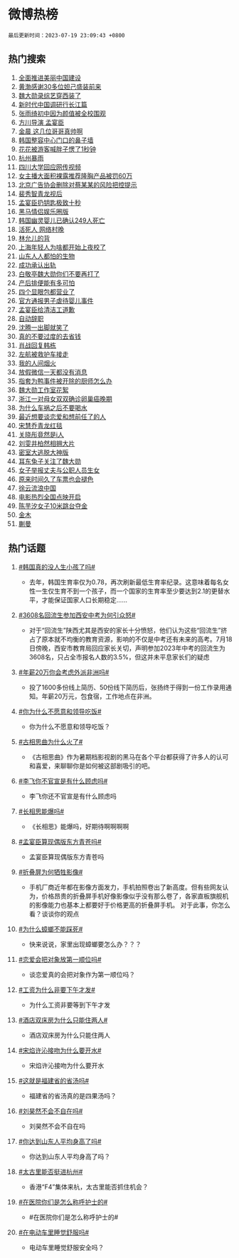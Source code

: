 # 微博热榜

`最后更新时间：2023-07-19 23:09:43 +0800`

## 热门搜索

1. [全面推进美丽中国建设](https://m.weibo.cn/search?containerid=100103type%3D1%26t%3D10%26q%3D%23%E5%85%A8%E9%9D%A2%E6%8E%A8%E8%BF%9B%E7%BE%8E%E4%B8%BD%E4%B8%AD%E5%9B%BD%E5%BB%BA%E8%AE%BE%23&stream_entry_id=51&isnewpage=1&extparam=seat%3D1%26cate%3D10103%26dgr%3D0%26pos%3D0%26c_type%3D51%26stream_entry_id%3D51%26filter_type%3Drealtimehot%26display_time%3D1689779381%26pre_seqid%3D1689779381720019714177&luicode=10000011&lfid=106003type%253D25%2526t%253D3%2526disable_hot%253D1%2526filter_type%253Drealtimehot)
1. [黄渤感谢30多位妲己盛装前来](https://m.weibo.cn/search?containerid=100103type%3D1%26t%3D10%26q%3D%23%E9%BB%84%E6%B8%A4%E6%84%9F%E8%B0%A230%E5%A4%9A%E4%BD%8D%E5%A6%B2%E5%B7%B1%E7%9B%9B%E8%A3%85%E5%89%8D%E6%9D%A5%23&stream_entry_id=31&isnewpage=1&extparam=seat%3D1%26cate%3D5001%26band_rank%3D1%26q%3D%2523%25E9%25BB%2584%25E6%25B8%25A4%25E6%2584%259F%25E8%25B0%25A230%25E5%25A4%259A%25E4%25BD%258D%25E5%25A6%25B2%25E5%25B7%25B1%25E7%259B%259B%25E8%25A3%2585%25E5%2589%258D%25E6%259D%25A5%2523%26dgr%3D0%26flag%3D1%26lcate%3D5001%26realpos%3D1%26pos%3D0%26c_type%3D31%26stream_entry_id%3D31%26filter_type%3Drealtimehot%26display_time%3D1689779381%26pre_seqid%3D1689779381720019714177&luicode=10000011&lfid=106003type%253D25%2526t%253D3%2526disable_hot%253D1%2526filter_type%253Drealtimehot)
1. [魏大勋录综艺穿西装了](https://m.weibo.cn/search?containerid=100103type%3D1%26t%3D10%26q%3D%23%E9%AD%8F%E5%A4%A7%E5%8B%8B%E5%BD%95%E7%BB%BC%E8%89%BA%E7%A9%BF%E8%A5%BF%E8%A3%85%E4%BA%86%23&stream_entry_id=31&isnewpage=1&extparam=seat%3D1%26cate%3D5001%26band_rank%3D2%26q%3D%2523%25E9%25AD%258F%25E5%25A4%25A7%25E5%258B%258B%25E5%25BD%2595%25E7%25BB%25BC%25E8%2589%25BA%25E7%25A9%25BF%25E8%25A5%25BF%25E8%25A3%2585%25E4%25BA%2586%2523%26dgr%3D0%26flag%3D1%26lcate%3D5001%26realpos%3D2%26pos%3D1%26c_type%3D31%26stream_entry_id%3D31%26filter_type%3Drealtimehot%26display_time%3D1689779381%26pre_seqid%3D1689779381720019714177&luicode=10000011&lfid=106003type%253D25%2526t%253D3%2526disable_hot%253D1%2526filter_type%253Drealtimehot)
1. [新时代中国调研行长江篇](https://m.weibo.cn/search?containerid=100103type%3D1%26t%3D10%26q%3D%23%E6%96%B0%E6%97%B6%E4%BB%A3%E4%B8%AD%E5%9B%BD%E8%B0%83%E7%A0%94%E8%A1%8C%E9%95%BF%E6%B1%9F%E7%AF%87%23&stream_entry_id=31&isnewpage=1&extparam=seat%3D1%26cate%3D5001%26band_rank%3D3%26q%3D%2523%25E6%2596%25B0%25E6%2597%25B6%25E4%25BB%25A3%25E4%25B8%25AD%25E5%259B%25BD%25E8%25B0%2583%25E7%25A0%2594%25E8%25A1%258C%25E9%2595%25BF%25E6%25B1%259F%25E7%25AF%2587%2523%26dgr%3D0%26flag%3D0%26lcate%3D5001%26realpos%3D3%26pos%3D2%26c_type%3D31%26stream_entry_id%3D31%26filter_type%3Drealtimehot%26display_time%3D1689779381%26pre_seqid%3D1689779381720019714177&luicode=10000011&lfid=106003type%253D25%2526t%253D3%2526disable_hot%253D1%2526filter_type%253Drealtimehot)
1. [张雨绮初中因为颜值被全校围观](https://m.weibo.cn/search?containerid=100103type%3D1%26t%3D10%26q%3D%23%E5%BC%A0%E9%9B%A8%E7%BB%AE%E5%88%9D%E4%B8%AD%E5%9B%A0%E4%B8%BA%E9%A2%9C%E5%80%BC%E8%A2%AB%E5%85%A8%E6%A0%A1%E5%9B%B4%E8%A7%82%23&stream_entry_id=31&isnewpage=1&extparam=seat%3D1%26cate%3D5001%26band_rank%3D4%26q%3D%2523%25E5%25BC%25A0%25E9%259B%25A8%25E7%25BB%25AE%25E5%2588%259D%25E4%25B8%25AD%25E5%259B%25A0%25E4%25B8%25BA%25E9%25A2%259C%25E5%2580%25BC%25E8%25A2%25AB%25E5%2585%25A8%25E6%25A0%25A1%25E5%259B%25B4%25E8%25A7%2582%2523%26dgr%3D0%26flag%3D2%26lcate%3D5001%26realpos%3D4%26pos%3D3%26c_type%3D31%26stream_entry_id%3D31%26filter_type%3Drealtimehot%26display_time%3D1689779381%26pre_seqid%3D1689779381720019714177&luicode=10000011&lfid=106003type%253D25%2526t%253D3%2526disable_hot%253D1%2526filter_type%253Drealtimehot)
1. [方川导演 孟宴臣](https://m.weibo.cn/search?containerid=100103type%3D1%26t%3D10%26q%3D%E6%96%B9%E5%B7%9D%E5%AF%BC%E6%BC%94+%E5%AD%9F%E5%AE%B4%E8%87%A3&stream_entry_id=31&isnewpage=1&extparam=seat%3D1%26cate%3D5001%26band_rank%3D5%26q%3D%25E6%2596%25B9%25E5%25B7%259D%25E5%25AF%25BC%25E6%25BC%2594%2520%25E5%25AD%259F%25E5%25AE%25B4%25E8%2587%25A3%26dgr%3D0%26flag%3D2%26lcate%3D5001%26realpos%3D5%26pos%3D4%26c_type%3D31%26stream_entry_id%3D31%26filter_type%3Drealtimehot%26display_time%3D1689779381%26pre_seqid%3D1689779381720019714177&luicode=10000011&lfid=106003type%253D25%2526t%253D3%2526disable_hot%253D1%2526filter_type%253Drealtimehot)
1. [金晨 这几位哥哥真帅啊](https://m.weibo.cn/search?containerid=100103type%3D1%26t%3D10%26q%3D%E9%87%91%E6%99%A8+%E8%BF%99%E5%87%A0%E4%BD%8D%E5%93%A5%E5%93%A5%E7%9C%9F%E5%B8%85%E5%95%8A&stream_entry_id=31&isnewpage=1&extparam=seat%3D1%26cate%3D5001%26band_rank%3D6%26q%3D%25E9%2587%2591%25E6%2599%25A8%2520%25E8%25BF%2599%25E5%2587%25A0%25E4%25BD%258D%25E5%2593%25A5%25E5%2593%25A5%25E7%259C%259F%25E5%25B8%2585%25E5%2595%258A%26dgr%3D0%26flag%3D1%26lcate%3D5001%26realpos%3D6%26pos%3D5%26c_type%3D31%26stream_entry_id%3D31%26filter_type%3Drealtimehot%26display_time%3D1689779381%26pre_seqid%3D1689779381720019714177&luicode=10000011&lfid=106003type%253D25%2526t%253D3%2526disable_hot%253D1%2526filter_type%253Drealtimehot)
1. [韩国整容中心门口的鼻子墙](https://m.weibo.cn/search?containerid=100103type%3D1%26t%3D10%26q%3D%23%E9%9F%A9%E5%9B%BD%E6%95%B4%E5%AE%B9%E4%B8%AD%E5%BF%83%E9%97%A8%E5%8F%A3%E7%9A%84%E9%BC%BB%E5%AD%90%E5%A2%99%23&stream_entry_id=31&isnewpage=1&extparam=seat%3D1%26cate%3D5001%26band_rank%3D7%26q%3D%2523%25E9%259F%25A9%25E5%259B%25BD%25E6%2595%25B4%25E5%25AE%25B9%25E4%25B8%25AD%25E5%25BF%2583%25E9%2597%25A8%25E5%258F%25A3%25E7%259A%2584%25E9%25BC%25BB%25E5%25AD%2590%25E5%25A2%2599%2523%26dgr%3D0%26flag%3D0%26lcate%3D5001%26realpos%3D7%26pos%3D6%26c_type%3D31%26stream_entry_id%3D31%26filter_type%3Drealtimehot%26display_time%3D1689779381%26pre_seqid%3D1689779381720019714177&luicode=10000011&lfid=106003type%253D25%2526t%253D3%2526disable_hot%253D1%2526filter_type%253Drealtimehot)
1. [花花被游客喊胖子愣了1秒钟](https://m.weibo.cn/search?containerid=100103type%3D1%26t%3D10%26q%3D%23%E8%8A%B1%E8%8A%B1%E8%A2%AB%E6%B8%B8%E5%AE%A2%E5%96%8A%E8%83%96%E5%AD%90%E6%84%A3%E4%BA%861%E7%A7%92%E9%92%9F%23&stream_entry_id=31&isnewpage=1&extparam=seat%3D1%26cate%3D5001%26band_rank%3D8%26q%3D%2523%25E8%258A%25B1%25E8%258A%25B1%25E8%25A2%25AB%25E6%25B8%25B8%25E5%25AE%25A2%25E5%2596%258A%25E8%2583%2596%25E5%25AD%2590%25E6%2584%25A3%25E4%25BA%25861%25E7%25A7%2592%25E9%2592%259F%2523%26dgr%3D0%26flag%3D0%26lcate%3D5001%26realpos%3D8%26pos%3D7%26c_type%3D31%26stream_entry_id%3D31%26filter_type%3Drealtimehot%26display_time%3D1689779381%26pre_seqid%3D1689779381720019714177&luicode=10000011&lfid=106003type%253D25%2526t%253D3%2526disable_hot%253D1%2526filter_type%253Drealtimehot)
1. [杭州暴雨](https://m.weibo.cn/search?containerid=100103type%3D1%26t%3D10%26q%3D%E6%9D%AD%E5%B7%9E%E6%9A%B4%E9%9B%A8&stream_entry_id=31&isnewpage=1&extparam=seat%3D1%26cate%3D5001%26band_rank%3D9%26q%3D%25E6%259D%25AD%25E5%25B7%259E%25E6%259A%25B4%25E9%259B%25A8%26dgr%3D0%26flag%3D0%26lcate%3D5001%26realpos%3D9%26pos%3D8%26c_type%3D31%26stream_entry_id%3D31%26filter_type%3Drealtimehot%26display_time%3D1689779381%26pre_seqid%3D1689779381720019714177&luicode=10000011&lfid=106003type%253D25%2526t%253D3%2526disable_hot%253D1%2526filter_type%253Drealtimehot)
1. [四川大学回应网传视频](https://m.weibo.cn/search?containerid=100103type%3D1%26t%3D10%26q%3D%23%E5%9B%9B%E5%B7%9D%E5%A4%A7%E5%AD%A6%E5%9B%9E%E5%BA%94%E7%BD%91%E4%BC%A0%E8%A7%86%E9%A2%91%23&stream_entry_id=31&isnewpage=1&extparam=seat%3D1%26cate%3D5001%26band_rank%3D10%26q%3D%2523%25E5%259B%259B%25E5%25B7%259D%25E5%25A4%25A7%25E5%25AD%25A6%25E5%259B%259E%25E5%25BA%2594%25E7%25BD%2591%25E4%25BC%25A0%25E8%25A7%2586%25E9%25A2%2591%2523%26dgr%3D0%26flag%3D0%26lcate%3D5001%26realpos%3D10%26pos%3D9%26c_type%3D31%26stream_entry_id%3D31%26filter_type%3Drealtimehot%26display_time%3D1689779381%26pre_seqid%3D1689779381720019714177&luicode=10000011&lfid=106003type%253D25%2526t%253D3%2526disable_hot%253D1%2526filter_type%253Drealtimehot)
1. [女主播大面积裸露推荐隆胸产品被罚60万](https://m.weibo.cn/search?containerid=100103type%3D1%26t%3D10%26q%3D%23%E5%A5%B3%E4%B8%BB%E6%92%AD%E5%A4%A7%E9%9D%A2%E7%A7%AF%E8%A3%B8%E9%9C%B2%E6%8E%A8%E8%8D%90%E9%9A%86%E8%83%B8%E4%BA%A7%E5%93%81%E8%A2%AB%E7%BD%9A60%E4%B8%87%23&stream_entry_id=31&isnewpage=1&extparam=seat%3D1%26cate%3D5001%26band_rank%3D11%26q%3D%2523%25E5%25A5%25B3%25E4%25B8%25BB%25E6%2592%25AD%25E5%25A4%25A7%25E9%259D%25A2%25E7%25A7%25AF%25E8%25A3%25B8%25E9%259C%25B2%25E6%258E%25A8%25E8%258D%2590%25E9%259A%2586%25E8%2583%25B8%25E4%25BA%25A7%25E5%2593%2581%25E8%25A2%25AB%25E7%25BD%259A60%25E4%25B8%2587%2523%26dgr%3D0%26flag%3D2%26lcate%3D5001%26realpos%3D11%26pos%3D10%26c_type%3D31%26stream_entry_id%3D31%26filter_type%3Drealtimehot%26display_time%3D1689779381%26pre_seqid%3D1689779381720019714177&luicode=10000011&lfid=106003type%253D25%2526t%253D3%2526disable_hot%253D1%2526filter_type%253Drealtimehot)
1. [北京广告协会删除对蔡某某的风险把控提示](https://m.weibo.cn/search?containerid=100103type%3D1%26t%3D10%26q%3D%23%E5%8C%97%E4%BA%AC%E5%B9%BF%E5%91%8A%E5%8D%8F%E4%BC%9A%E5%88%A0%E9%99%A4%E5%AF%B9%E8%94%A1%E6%9F%90%E6%9F%90%E7%9A%84%E9%A3%8E%E9%99%A9%E6%8A%8A%E6%8E%A7%E6%8F%90%E7%A4%BA%23&stream_entry_id=31&isnewpage=1&extparam=seat%3D1%26cate%3D5001%26band_rank%3D12%26q%3D%2523%25E5%258C%2597%25E4%25BA%25AC%25E5%25B9%25BF%25E5%2591%258A%25E5%258D%258F%25E4%25BC%259A%25E5%2588%25A0%25E9%2599%25A4%25E5%25AF%25B9%25E8%2594%25A1%25E6%259F%2590%25E6%259F%2590%25E7%259A%2584%25E9%25A3%258E%25E9%2599%25A9%25E6%258A%258A%25E6%258E%25A7%25E6%258F%2590%25E7%25A4%25BA%2523%26dgr%3D0%26flag%3D2%26lcate%3D5001%26realpos%3D12%26pos%3D11%26c_type%3D31%26stream_entry_id%3D31%26filter_type%3Drealtimehot%26display_time%3D1689779381%26pre_seqid%3D1689779381720019714177&luicode=10000011&lfid=106003type%253D25%2526t%253D3%2526disable_hot%253D1%2526filter_type%253Drealtimehot)
1. [裴秀智青龙视后](https://m.weibo.cn/search?containerid=100103type%3D1%26t%3D10%26q%3D%23%E8%A3%B4%E7%A7%80%E6%99%BA%E9%9D%92%E9%BE%99%E8%A7%86%E5%90%8E%23&stream_entry_id=31&isnewpage=1&extparam=seat%3D1%26cate%3D5001%26band_rank%3D13%26q%3D%2523%25E8%25A3%25B4%25E7%25A7%2580%25E6%2599%25BA%25E9%259D%2592%25E9%25BE%2599%25E8%25A7%2586%25E5%2590%258E%2523%26dgr%3D0%26flag%3D1%26lcate%3D5001%26realpos%3D13%26pos%3D12%26c_type%3D31%26stream_entry_id%3D31%26filter_type%3Drealtimehot%26display_time%3D1689779381%26pre_seqid%3D1689779381720019714177&luicode=10000011&lfid=106003type%253D25%2526t%253D3%2526disable_hot%253D1%2526filter_type%253Drealtimehot)
1. [孟宴臣扔钥匙极致十秒](https://m.weibo.cn/search?containerid=100103type%3D1%26t%3D10%26q%3D%23%E5%AD%9F%E5%AE%B4%E8%87%A3%E6%89%94%E9%92%A5%E5%8C%99%E6%9E%81%E8%87%B4%E5%8D%81%E7%A7%92%23&stream_entry_id=31&isnewpage=1&extparam=seat%3D1%26cate%3D5001%26band_rank%3D14%26q%3D%2523%25E5%25AD%259F%25E5%25AE%25B4%25E8%2587%25A3%25E6%2589%2594%25E9%2592%25A5%25E5%258C%2599%25E6%259E%2581%25E8%2587%25B4%25E5%258D%2581%25E7%25A7%2592%2523%26dgr%3D0%26flag%3D1%26lcate%3D5001%26realpos%3D14%26pos%3D13%26c_type%3D31%26stream_entry_id%3D31%26filter_type%3Drealtimehot%26display_time%3D1689779381%26pre_seqid%3D1689779381720019714177&luicode=10000011&lfid=106003type%253D25%2526t%253D3%2526disable_hot%253D1%2526filter_type%253Drealtimehot)
1. [黑马情侣娱乐圈版](https://m.weibo.cn/search?containerid=100103type%3D1%26t%3D10%26q%3D%23%E9%BB%91%E9%A9%AC%E6%83%85%E4%BE%A3%E5%A8%B1%E4%B9%90%E5%9C%88%E7%89%88%23&stream_entry_id=31&isnewpage=1&extparam=seat%3D1%26cate%3D5001%26band_rank%3D15%26q%3D%2523%25E9%25BB%2591%25E9%25A9%25AC%25E6%2583%2585%25E4%25BE%25A3%25E5%25A8%25B1%25E4%25B9%2590%25E5%259C%2588%25E7%2589%2588%2523%26dgr%3D0%26flag%3D1%26lcate%3D5001%26realpos%3D15%26pos%3D14%26c_type%3D31%26stream_entry_id%3D31%26filter_type%3Drealtimehot%26display_time%3D1689779381%26pre_seqid%3D1689779381720019714177&luicode=10000011&lfid=106003type%253D25%2526t%253D3%2526disable_hot%253D1%2526filter_type%253Drealtimehot)
1. [韩国幽灵婴儿已确认249人死亡](https://m.weibo.cn/search?containerid=100103type%3D1%26t%3D10%26q%3D%23%E9%9F%A9%E5%9B%BD%E5%B9%BD%E7%81%B5%E5%A9%B4%E5%84%BF%E5%B7%B2%E7%A1%AE%E8%AE%A4249%E4%BA%BA%E6%AD%BB%E4%BA%A1%23&stream_entry_id=31&isnewpage=1&extparam=seat%3D1%26cate%3D5001%26band_rank%3D16%26q%3D%2523%25E9%259F%25A9%25E5%259B%25BD%25E5%25B9%25BD%25E7%2581%25B5%25E5%25A9%25B4%25E5%2584%25BF%25E5%25B7%25B2%25E7%25A1%25AE%25E8%25AE%25A4249%25E4%25BA%25BA%25E6%25AD%25BB%25E4%25BA%25A1%2523%26dgr%3D0%26flag%3D0%26lcate%3D5001%26realpos%3D16%26pos%3D15%26c_type%3D31%26stream_entry_id%3D31%26filter_type%3Drealtimehot%26display_time%3D1689779381%26pre_seqid%3D1689779381720019714177&luicode=10000011&lfid=106003type%253D25%2526t%253D3%2526disable_hot%253D1%2526filter_type%253Drealtimehot)
1. [活死人 网络村晚](https://m.weibo.cn/search?containerid=100103type%3D1%26t%3D10%26q%3D%E6%B4%BB%E6%AD%BB%E4%BA%BA+%E7%BD%91%E7%BB%9C%E6%9D%91%E6%99%9A&stream_entry_id=31&isnewpage=1&extparam=seat%3D1%26cate%3D5001%26band_rank%3D17%26q%3D%25E6%25B4%25BB%25E6%25AD%25BB%25E4%25BA%25BA%2520%25E7%25BD%2591%25E7%25BB%259C%25E6%259D%2591%25E6%2599%259A%26dgr%3D0%26flag%3D1%26lcate%3D5001%26realpos%3D17%26pos%3D16%26c_type%3D31%26stream_entry_id%3D31%26filter_type%3Drealtimehot%26display_time%3D1689779381%26pre_seqid%3D1689779381720019714177&luicode=10000011&lfid=106003type%253D25%2526t%253D3%2526disable_hot%253D1%2526filter_type%253Drealtimehot)
1. [林允儿的背](https://m.weibo.cn/search?containerid=100103type%3D1%26t%3D10%26q%3D%23%E6%9E%97%E5%85%81%E5%84%BF%E7%9A%84%E8%83%8C%23&stream_entry_id=31&isnewpage=1&extparam=seat%3D1%26cate%3D5001%26band_rank%3D18%26q%3D%2523%25E6%259E%2597%25E5%2585%2581%25E5%2584%25BF%25E7%259A%2584%25E8%2583%258C%2523%26dgr%3D0%26flag%3D0%26lcate%3D5001%26realpos%3D18%26pos%3D17%26c_type%3D31%26stream_entry_id%3D31%26filter_type%3Drealtimehot%26display_time%3D1689779381%26pre_seqid%3D1689779381720019714177&luicode=10000011&lfid=106003type%253D25%2526t%253D3%2526disable_hot%253D1%2526filter_type%253Drealtimehot)
1. [上海年轻人为啥都开始上夜校了](https://m.weibo.cn/search?containerid=100103type%3D1%26t%3D10%26q%3D%23%E4%B8%8A%E6%B5%B7%E5%B9%B4%E8%BD%BB%E4%BA%BA%E4%B8%BA%E5%95%A5%E9%83%BD%E5%BC%80%E5%A7%8B%E4%B8%8A%E5%A4%9C%E6%A0%A1%E4%BA%86%23&stream_entry_id=31&isnewpage=1&extparam=seat%3D1%26cate%3D5001%26band_rank%3D19%26q%3D%2523%25E4%25B8%258A%25E6%25B5%25B7%25E5%25B9%25B4%25E8%25BD%25BB%25E4%25BA%25BA%25E4%25B8%25BA%25E5%2595%25A5%25E9%2583%25BD%25E5%25BC%2580%25E5%25A7%258B%25E4%25B8%258A%25E5%25A4%259C%25E6%25A0%25A1%25E4%25BA%2586%2523%26dgr%3D0%26flag%3D0%26lcate%3D5001%26realpos%3D19%26pos%3D18%26c_type%3D31%26stream_entry_id%3D31%26filter_type%3Drealtimehot%26display_time%3D1689779381%26pre_seqid%3D1689779381720019714177&luicode=10000011&lfid=106003type%253D25%2526t%253D3%2526disable_hot%253D1%2526filter_type%253Drealtimehot)
1. [山东人人都怕的生物](https://m.weibo.cn/search?containerid=100103type%3D1%26t%3D10%26q%3D%23%E5%B1%B1%E4%B8%9C%E4%BA%BA%E4%BA%BA%E9%83%BD%E6%80%95%E7%9A%84%E7%94%9F%E7%89%A9%23&stream_entry_id=31&isnewpage=1&extparam=seat%3D1%26cate%3D5001%26band_rank%3D20%26q%3D%2523%25E5%25B1%25B1%25E4%25B8%259C%25E4%25BA%25BA%25E4%25BA%25BA%25E9%2583%25BD%25E6%2580%2595%25E7%259A%2584%25E7%2594%259F%25E7%2589%25A9%2523%26dgr%3D0%26flag%3D1%26lcate%3D5001%26realpos%3D20%26pos%3D19%26c_type%3D31%26stream_entry_id%3D31%26filter_type%3Drealtimehot%26display_time%3D1689779381%26pre_seqid%3D1689779381720019714177&luicode=10000011&lfid=106003type%253D25%2526t%253D3%2526disable_hot%253D1%2526filter_type%253Drealtimehot)
1. [成功承认出轨](https://m.weibo.cn/search?containerid=100103type%3D1%26t%3D10%26q%3D%23%E6%88%90%E5%8A%9F%E6%89%BF%E8%AE%A4%E5%87%BA%E8%BD%A8%23&stream_entry_id=31&isnewpage=1&extparam=seat%3D1%26cate%3D5001%26band_rank%3D21%26q%3D%2523%25E6%2588%2590%25E5%258A%259F%25E6%2589%25BF%25E8%25AE%25A4%25E5%2587%25BA%25E8%25BD%25A8%2523%26dgr%3D0%26flag%3D1%26lcate%3D5001%26realpos%3D21%26pos%3D20%26c_type%3D31%26stream_entry_id%3D31%26filter_type%3Drealtimehot%26display_time%3D1689779381%26pre_seqid%3D1689779381720019714177&luicode=10000011&lfid=106003type%253D25%2526t%253D3%2526disable_hot%253D1%2526filter_type%253Drealtimehot)
1. [白敬亭魏大勋你们不要再打了](https://m.weibo.cn/search?containerid=100103type%3D1%26t%3D10%26q%3D%23%E7%99%BD%E6%95%AC%E4%BA%AD%E9%AD%8F%E5%A4%A7%E5%8B%8B%E4%BD%A0%E4%BB%AC%E4%B8%8D%E8%A6%81%E5%86%8D%E6%89%93%E4%BA%86%23&stream_entry_id=31&isnewpage=1&extparam=seat%3D1%26cate%3D5001%26band_rank%3D22%26q%3D%2523%25E7%2599%25BD%25E6%2595%25AC%25E4%25BA%25AD%25E9%25AD%258F%25E5%25A4%25A7%25E5%258B%258B%25E4%25BD%25A0%25E4%25BB%25AC%25E4%25B8%258D%25E8%25A6%2581%25E5%2586%258D%25E6%2589%2593%25E4%25BA%2586%2523%26dgr%3D0%26flag%3D0%26lcate%3D5001%26realpos%3D22%26pos%3D21%26c_type%3D31%26stream_entry_id%3D31%26filter_type%3Drealtimehot%26display_time%3D1689779381%26pre_seqid%3D1689779381720019714177&luicode=10000011&lfid=106003type%253D25%2526t%253D3%2526disable_hot%253D1%2526filter_type%253Drealtimehot)
1. [产后排便能有多可怕](https://m.weibo.cn/search?containerid=100103type%3D1%26t%3D10%26q%3D%E4%BA%A7%E5%90%8E%E6%8E%92%E4%BE%BF%E8%83%BD%E6%9C%89%E5%A4%9A%E5%8F%AF%E6%80%95&stream_entry_id=31&isnewpage=1&extparam=seat%3D1%26cate%3D5001%26band_rank%3D23%26q%3D%25E4%25BA%25A7%25E5%2590%258E%25E6%258E%2592%25E4%25BE%25BF%25E8%2583%25BD%25E6%259C%2589%25E5%25A4%259A%25E5%258F%25AF%25E6%2580%2595%26dgr%3D0%26flag%3D0%26lcate%3D5001%26realpos%3D23%26pos%3D22%26c_type%3D31%26stream_entry_id%3D31%26filter_type%3Drealtimehot%26display_time%3D1689779381%26pre_seqid%3D1689779381720019714177&luicode=10000011&lfid=106003type%253D25%2526t%253D3%2526disable_hot%253D1%2526filter_type%253Drealtimehot)
1. [四个显眼包都营业了](https://m.weibo.cn/search?containerid=100103type%3D1%26t%3D10%26q%3D%23%E5%9B%9B%E4%B8%AA%E6%98%BE%E7%9C%BC%E5%8C%85%E9%83%BD%E8%90%A5%E4%B8%9A%E4%BA%86%23&stream_entry_id=31&isnewpage=1&extparam=seat%3D1%26cate%3D5001%26band_rank%3D24%26q%3D%2523%25E5%259B%259B%25E4%25B8%25AA%25E6%2598%25BE%25E7%259C%25BC%25E5%258C%2585%25E9%2583%25BD%25E8%2590%25A5%25E4%25B8%259A%25E4%25BA%2586%2523%26dgr%3D0%26flag%3D2%26lcate%3D5001%26realpos%3D24%26pos%3D23%26c_type%3D31%26stream_entry_id%3D31%26filter_type%3Drealtimehot%26display_time%3D1689779381%26pre_seqid%3D1689779381720019714177&luicode=10000011&lfid=106003type%253D25%2526t%253D3%2526disable_hot%253D1%2526filter_type%253Drealtimehot)
1. [官方通报男子虐待婴儿事件](https://m.weibo.cn/search?containerid=100103type%3D1%26t%3D10%26q%3D%23%E5%AE%98%E6%96%B9%E9%80%9A%E6%8A%A5%E7%94%B7%E5%AD%90%E8%99%90%E5%BE%85%E5%A9%B4%E5%84%BF%E4%BA%8B%E4%BB%B6%23&stream_entry_id=31&isnewpage=1&extparam=seat%3D1%26cate%3D5001%26band_rank%3D25%26q%3D%2523%25E5%25AE%2598%25E6%2596%25B9%25E9%2580%259A%25E6%258A%25A5%25E7%2594%25B7%25E5%25AD%2590%25E8%2599%2590%25E5%25BE%2585%25E5%25A9%25B4%25E5%2584%25BF%25E4%25BA%258B%25E4%25BB%25B6%2523%26dgr%3D0%26flag%3D0%26lcate%3D5001%26realpos%3D25%26pos%3D24%26c_type%3D31%26stream_entry_id%3D31%26filter_type%3Drealtimehot%26display_time%3D1689779381%26pre_seqid%3D1689779381720019714177&luicode=10000011&lfid=106003type%253D25%2526t%253D3%2526disable_hot%253D1%2526filter_type%253Drealtimehot)
1. [孟宴臣给清洁工道歉](https://m.weibo.cn/search?containerid=100103type%3D1%26t%3D10%26q%3D%23%E5%AD%9F%E5%AE%B4%E8%87%A3%E7%BB%99%E6%B8%85%E6%B4%81%E5%B7%A5%E9%81%93%E6%AD%89%23&stream_entry_id=31&isnewpage=1&extparam=seat%3D1%26cate%3D5001%26band_rank%3D26%26q%3D%2523%25E5%25AD%259F%25E5%25AE%25B4%25E8%2587%25A3%25E7%25BB%2599%25E6%25B8%2585%25E6%25B4%2581%25E5%25B7%25A5%25E9%2581%2593%25E6%25AD%2589%2523%26dgr%3D0%26flag%3D1%26lcate%3D5001%26realpos%3D26%26pos%3D25%26c_type%3D31%26stream_entry_id%3D31%26filter_type%3Drealtimehot%26display_time%3D1689779381%26pre_seqid%3D1689779381720019714177&luicode=10000011&lfid=106003type%253D25%2526t%253D3%2526disable_hot%253D1%2526filter_type%253Drealtimehot)
1. [自动辞职](https://m.weibo.cn/search?containerid=100103type%3D1%26t%3D10%26q%3D%E8%87%AA%E5%8A%A8%E8%BE%9E%E8%81%8C&stream_entry_id=31&isnewpage=1&extparam=seat%3D1%26cate%3D5001%26band_rank%3D27%26q%3D%25E8%2587%25AA%25E5%258A%25A8%25E8%25BE%259E%25E8%2581%258C%26dgr%3D0%26flag%3D0%26lcate%3D5001%26realpos%3D27%26pos%3D26%26c_type%3D31%26stream_entry_id%3D31%26filter_type%3Drealtimehot%26display_time%3D1689779381%26pre_seqid%3D1689779381720019714177&luicode=10000011&lfid=106003type%253D25%2526t%253D3%2526disable_hot%253D1%2526filter_type%253Drealtimehot)
1. [沈腾一出脚就笑了](https://m.weibo.cn/search?containerid=100103type%3D1%26t%3D10%26q%3D%23%E6%B2%88%E8%85%BE%E4%B8%80%E5%87%BA%E8%84%9A%E5%B0%B1%E7%AC%91%E4%BA%86%23&stream_entry_id=31&isnewpage=1&extparam=seat%3D1%26cate%3D5001%26band_rank%3D28%26q%3D%2523%25E6%25B2%2588%25E8%2585%25BE%25E4%25B8%2580%25E5%2587%25BA%25E8%2584%259A%25E5%25B0%25B1%25E7%25AC%2591%25E4%25BA%2586%2523%26dgr%3D0%26flag%3D1%26lcate%3D5001%26realpos%3D28%26pos%3D27%26c_type%3D31%26stream_entry_id%3D31%26filter_type%3Drealtimehot%26display_time%3D1689779381%26pre_seqid%3D1689779381720019714177&luicode=10000011&lfid=106003type%253D25%2526t%253D3%2526disable_hot%253D1%2526filter_type%253Drealtimehot)
1. [真的不要过度的去省钱](https://m.weibo.cn/search?containerid=100103type%3D1%26t%3D10%26q%3D%23%E7%9C%9F%E7%9A%84%E4%B8%8D%E8%A6%81%E8%BF%87%E5%BA%A6%E7%9A%84%E5%8E%BB%E7%9C%81%E9%92%B1%23&stream_entry_id=31&isnewpage=1&extparam=seat%3D1%26cate%3D5001%26band_rank%3D29%26q%3D%2523%25E7%259C%259F%25E7%259A%2584%25E4%25B8%258D%25E8%25A6%2581%25E8%25BF%2587%25E5%25BA%25A6%25E7%259A%2584%25E5%258E%25BB%25E7%259C%2581%25E9%2592%25B1%2523%26dgr%3D0%26flag%3D1%26lcate%3D5001%26realpos%3D29%26pos%3D28%26c_type%3D31%26stream_entry_id%3D31%26filter_type%3Drealtimehot%26display_time%3D1689779381%26pre_seqid%3D1689779381720019714177&luicode=10000011&lfid=106003type%253D25%2526t%253D3%2526disable_hot%253D1%2526filter_type%253Drealtimehot)
1. [肖战回复韩栋](https://m.weibo.cn/search?containerid=100103type%3D1%26t%3D10%26q%3D%23%E8%82%96%E6%88%98%E5%9B%9E%E5%A4%8D%E9%9F%A9%E6%A0%8B%23&stream_entry_id=31&isnewpage=1&extparam=seat%3D1%26cate%3D5001%26band_rank%3D30%26q%3D%2523%25E8%2582%2596%25E6%2588%2598%25E5%259B%259E%25E5%25A4%258D%25E9%259F%25A9%25E6%25A0%258B%2523%26dgr%3D0%26flag%3D0%26lcate%3D5001%26realpos%3D30%26pos%3D29%26c_type%3D31%26stream_entry_id%3D31%26filter_type%3Drealtimehot%26display_time%3D1689779381%26pre_seqid%3D1689779381720019714177&luicode=10000011&lfid=106003type%253D25%2526t%253D3%2526disable_hot%253D1%2526filter_type%253Drealtimehot)
1. [左航被救护车接走](https://m.weibo.cn/search?containerid=100103type%3D1%26t%3D10%26q%3D%23%E5%B7%A6%E8%88%AA%E8%A2%AB%E6%95%91%E6%8A%A4%E8%BD%A6%E6%8E%A5%E8%B5%B0%23&stream_entry_id=31&isnewpage=1&extparam=seat%3D1%26cate%3D5001%26band_rank%3D31%26q%3D%2523%25E5%25B7%25A6%25E8%2588%25AA%25E8%25A2%25AB%25E6%2595%2591%25E6%258A%25A4%25E8%25BD%25A6%25E6%258E%25A5%25E8%25B5%25B0%2523%26dgr%3D0%26flag%3D0%26lcate%3D5001%26realpos%3D31%26pos%3D30%26c_type%3D31%26stream_entry_id%3D31%26filter_type%3Drealtimehot%26display_time%3D1689779381%26pre_seqid%3D1689779381720019714177&luicode=10000011&lfid=106003type%253D25%2526t%253D3%2526disable_hot%253D1%2526filter_type%253Drealtimehot)
1. [我的人间烟火](https://m.weibo.cn/search?containerid=100103type%3D1%26t%3D10%26q%3D%E6%88%91%E7%9A%84%E4%BA%BA%E9%97%B4%E7%83%9F%E7%81%AB&stream_entry_id=31&isnewpage=1&extparam=seat%3D1%26cate%3D5001%26band_rank%3D32%26q%3D%25E6%2588%2591%25E7%259A%2584%25E4%25BA%25BA%25E9%2597%25B4%25E7%2583%259F%25E7%2581%25AB%26dgr%3D0%26flag%3D1%26lcate%3D5001%26realpos%3D32%26pos%3D31%26c_type%3D31%26stream_entry_id%3D31%26filter_type%3Drealtimehot%26display_time%3D1689779381%26pre_seqid%3D1689779381720019714177&luicode=10000011&lfid=106003type%253D25%2526t%253D3%2526disable_hot%253D1%2526filter_type%253Drealtimehot)
1. [放假微信一天都没有消息](https://m.weibo.cn/search?containerid=100103type%3D1%26t%3D10%26q%3D%23%E6%94%BE%E5%81%87%E5%BE%AE%E4%BF%A1%E4%B8%80%E5%A4%A9%E9%83%BD%E6%B2%A1%E6%9C%89%E6%B6%88%E6%81%AF%23&stream_entry_id=31&isnewpage=1&extparam=seat%3D1%26cate%3D5001%26band_rank%3D33%26q%3D%2523%25E6%2594%25BE%25E5%2581%2587%25E5%25BE%25AE%25E4%25BF%25A1%25E4%25B8%2580%25E5%25A4%25A9%25E9%2583%25BD%25E6%25B2%25A1%25E6%259C%2589%25E6%25B6%2588%25E6%2581%25AF%2523%26dgr%3D0%26flag%3D1%26lcate%3D5001%26realpos%3D33%26pos%3D32%26c_type%3D31%26stream_entry_id%3D31%26filter_type%3Drealtimehot%26display_time%3D1689779381%26pre_seqid%3D1689779381720019714177&luicode=10000011&lfid=106003type%253D25%2526t%253D3%2526disable_hot%253D1%2526filter_type%253Drealtimehot)
1. [指套为鸭事件被开除的厨师怎么办](https://m.weibo.cn/search?containerid=100103type%3D1%26t%3D10%26q%3D%23%E6%8C%87%E5%A5%97%E4%B8%BA%E9%B8%AD%E4%BA%8B%E4%BB%B6%E8%A2%AB%E5%BC%80%E9%99%A4%E7%9A%84%E5%8E%A8%E5%B8%88%E6%80%8E%E4%B9%88%E5%8A%9E%23&stream_entry_id=31&isnewpage=1&extparam=seat%3D1%26cate%3D5001%26band_rank%3D34%26q%3D%2523%25E6%258C%2587%25E5%25A5%2597%25E4%25B8%25BA%25E9%25B8%25AD%25E4%25BA%258B%25E4%25BB%25B6%25E8%25A2%25AB%25E5%25BC%2580%25E9%2599%25A4%25E7%259A%2584%25E5%258E%25A8%25E5%25B8%2588%25E6%2580%258E%25E4%25B9%2588%25E5%258A%259E%2523%26dgr%3D0%26flag%3D0%26lcate%3D5001%26realpos%3D34%26pos%3D33%26c_type%3D31%26stream_entry_id%3D31%26filter_type%3Drealtimehot%26display_time%3D1689779381%26pre_seqid%3D1689779381720019714177&luicode=10000011&lfid=106003type%253D25%2526t%253D3%2526disable_hot%253D1%2526filter_type%253Drealtimehot)
1. [魏大勋工作室花絮](https://m.weibo.cn/search?containerid=100103type%3D1%26t%3D10%26q%3D%E9%AD%8F%E5%A4%A7%E5%8B%8B%E5%B7%A5%E4%BD%9C%E5%AE%A4%E8%8A%B1%E7%B5%AE&stream_entry_id=31&isnewpage=1&extparam=seat%3D1%26cate%3D5001%26band_rank%3D35%26q%3D%25E9%25AD%258F%25E5%25A4%25A7%25E5%258B%258B%25E5%25B7%25A5%25E4%25BD%259C%25E5%25AE%25A4%25E8%258A%25B1%25E7%25B5%25AE%26dgr%3D0%26flag%3D1%26lcate%3D5001%26realpos%3D35%26pos%3D34%26c_type%3D31%26stream_entry_id%3D31%26filter_type%3Drealtimehot%26display_time%3D1689779381%26pre_seqid%3D1689779381720019714177&luicode=10000011&lfid=106003type%253D25%2526t%253D3%2526disable_hot%253D1%2526filter_type%253Drealtimehot)
1. [浙江一对母女双双确诊卵巢癌晚期](https://m.weibo.cn/search?containerid=100103type%3D1%26t%3D10%26q%3D%23%E6%B5%99%E6%B1%9F%E4%B8%80%E5%AF%B9%E6%AF%8D%E5%A5%B3%E5%8F%8C%E5%8F%8C%E7%A1%AE%E8%AF%8A%E5%8D%B5%E5%B7%A2%E7%99%8C%E6%99%9A%E6%9C%9F%23&stream_entry_id=31&isnewpage=1&extparam=seat%3D1%26cate%3D5001%26band_rank%3D36%26q%3D%2523%25E6%25B5%2599%25E6%25B1%259F%25E4%25B8%2580%25E5%25AF%25B9%25E6%25AF%258D%25E5%25A5%25B3%25E5%258F%258C%25E5%258F%258C%25E7%25A1%25AE%25E8%25AF%258A%25E5%258D%25B5%25E5%25B7%25A2%25E7%2599%258C%25E6%2599%259A%25E6%259C%259F%2523%26dgr%3D0%26flag%3D0%26lcate%3D5001%26realpos%3D36%26pos%3D35%26c_type%3D31%26stream_entry_id%3D31%26filter_type%3Drealtimehot%26display_time%3D1689779381%26pre_seqid%3D1689779381720019714177&luicode=10000011&lfid=106003type%253D25%2526t%253D3%2526disable_hot%253D1%2526filter_type%253Drealtimehot)
1. [为什么车祸之后不要喝水](https://m.weibo.cn/search?containerid=100103type%3D1%26t%3D10%26q%3D%E4%B8%BA%E4%BB%80%E4%B9%88%E8%BD%A6%E7%A5%B8%E4%B9%8B%E5%90%8E%E4%B8%8D%E8%A6%81%E5%96%9D%E6%B0%B4&stream_entry_id=31&isnewpage=1&extparam=seat%3D1%26cate%3D5001%26band_rank%3D37%26q%3D%25E4%25B8%25BA%25E4%25BB%2580%25E4%25B9%2588%25E8%25BD%25A6%25E7%25A5%25B8%25E4%25B9%258B%25E5%2590%258E%25E4%25B8%258D%25E8%25A6%2581%25E5%2596%259D%25E6%25B0%25B4%26dgr%3D0%26flag%3D1%26lcate%3D5001%26realpos%3D37%26pos%3D36%26c_type%3D31%26stream_entry_id%3D31%26filter_type%3Drealtimehot%26display_time%3D1689779381%26pre_seqid%3D1689779381720019714177&luicode=10000011&lfid=106003type%253D25%2526t%253D3%2526disable_hot%253D1%2526filter_type%253Drealtimehot)
1. [最近想要谈恋爱和想前任了的人](https://m.weibo.cn/search?containerid=100103type%3D1%26t%3D10%26q%3D%23%E6%9C%80%E8%BF%91%E6%83%B3%E8%A6%81%E8%B0%88%E6%81%8B%E7%88%B1%E5%92%8C%E6%83%B3%E5%89%8D%E4%BB%BB%E4%BA%86%E7%9A%84%E4%BA%BA%23&stream_entry_id=31&isnewpage=1&extparam=seat%3D1%26cate%3D5001%26band_rank%3D38%26q%3D%2523%25E6%259C%2580%25E8%25BF%2591%25E6%2583%25B3%25E8%25A6%2581%25E8%25B0%2588%25E6%2581%258B%25E7%2588%25B1%25E5%2592%258C%25E6%2583%25B3%25E5%2589%258D%25E4%25BB%25BB%25E4%25BA%2586%25E7%259A%2584%25E4%25BA%25BA%2523%26dgr%3D0%26flag%3D1%26lcate%3D5001%26realpos%3D38%26pos%3D37%26c_type%3D31%26stream_entry_id%3D31%26filter_type%3Drealtimehot%26display_time%3D1689779381%26pre_seqid%3D1689779381720019714177&luicode=10000011&lfid=106003type%253D25%2526t%253D3%2526disable_hot%253D1%2526filter_type%253Drealtimehot)
1. [宋慧乔青龙红毯](https://m.weibo.cn/search?containerid=100103type%3D1%26t%3D10%26q%3D%23%E5%AE%8B%E6%85%A7%E4%B9%94%E9%9D%92%E9%BE%99%E7%BA%A2%E6%AF%AF%23&stream_entry_id=31&isnewpage=1&extparam=seat%3D1%26cate%3D5001%26band_rank%3D39%26q%3D%2523%25E5%25AE%258B%25E6%2585%25A7%25E4%25B9%2594%25E9%259D%2592%25E9%25BE%2599%25E7%25BA%25A2%25E6%25AF%25AF%2523%26dgr%3D0%26flag%3D1%26lcate%3D5001%26realpos%3D39%26pos%3D38%26c_type%3D31%26stream_entry_id%3D31%26filter_type%3Drealtimehot%26display_time%3D1689779381%26pre_seqid%3D1689779381720019714177&luicode=10000011&lfid=106003type%253D25%2526t%253D3%2526disable_hot%253D1%2526filter_type%253Drealtimehot)
1. [关晓彤竟然是i人](https://m.weibo.cn/search?containerid=100103type%3D1%26t%3D10%26q%3D%23%E5%85%B3%E6%99%93%E5%BD%A4%E7%AB%9F%E7%84%B6%E6%98%AFi%E4%BA%BA%23&stream_entry_id=31&isnewpage=1&extparam=seat%3D1%26cate%3D5001%26band_rank%3D40%26q%3D%2523%25E5%2585%25B3%25E6%2599%2593%25E5%25BD%25A4%25E7%25AB%259F%25E7%2584%25B6%25E6%2598%25AFi%25E4%25BA%25BA%2523%26dgr%3D0%26flag%3D0%26lcate%3D5001%26realpos%3D40%26pos%3D39%26c_type%3D31%26stream_entry_id%3D31%26filter_type%3Drealtimehot%26display_time%3D1689779381%26pre_seqid%3D1689779381720019714177&luicode=10000011&lfid=106003type%253D25%2526t%253D3%2526disable_hot%253D1%2526filter_type%253Drealtimehot)
1. [刘雯井柏然相拥大片](https://m.weibo.cn/search?containerid=100103type%3D1%26t%3D10%26q%3D%23%E5%88%98%E9%9B%AF%E4%BA%95%E6%9F%8F%E7%84%B6%E7%9B%B8%E6%8B%A5%E5%A4%A7%E7%89%87%23&stream_entry_id=31&isnewpage=1&extparam=seat%3D1%26cate%3D5001%26band_rank%3D41%26q%3D%2523%25E5%2588%2598%25E9%259B%25AF%25E4%25BA%2595%25E6%259F%258F%25E7%2584%25B6%25E7%259B%25B8%25E6%258B%25A5%25E5%25A4%25A7%25E7%2589%2587%2523%26dgr%3D0%26flag%3D0%26lcate%3D5001%26realpos%3D41%26pos%3D40%26c_type%3D31%26stream_entry_id%3D31%26filter_type%3Drealtimehot%26display_time%3D1689779381%26pre_seqid%3D1689779381720019714177&luicode=10000011&lfid=106003type%253D25%2526t%253D3%2526disable_hot%253D1%2526filter_type%253Drealtimehot)
1. [密室大逃脱大神版](https://m.weibo.cn/search?containerid=100103type%3D1%26t%3D10%26q%3D%23%E5%AF%86%E5%AE%A4%E5%A4%A7%E9%80%83%E8%84%B1%E5%A4%A7%E7%A5%9E%E7%89%88%23&stream_entry_id=31&isnewpage=1&extparam=seat%3D1%26cate%3D5001%26band_rank%3D42%26q%3D%2523%25E5%25AF%2586%25E5%25AE%25A4%25E5%25A4%25A7%25E9%2580%2583%25E8%2584%25B1%25E5%25A4%25A7%25E7%25A5%259E%25E7%2589%2588%2523%26dgr%3D0%26flag%3D0%26lcate%3D5001%26realpos%3D42%26pos%3D41%26c_type%3D31%26stream_entry_id%3D31%26filter_type%3Drealtimehot%26display_time%3D1689779381%26pre_seqid%3D1689779381720019714177&luicode=10000011&lfid=106003type%253D25%2526t%253D3%2526disable_hot%253D1%2526filter_type%253Drealtimehot)
1. [耳东兔子关注了魏大勋](https://m.weibo.cn/search?containerid=100103type%3D1%26t%3D10%26q%3D%23%E8%80%B3%E4%B8%9C%E5%85%94%E5%AD%90%E5%85%B3%E6%B3%A8%E4%BA%86%E9%AD%8F%E5%A4%A7%E5%8B%8B%23&stream_entry_id=31&isnewpage=1&extparam=seat%3D1%26cate%3D5001%26band_rank%3D43%26q%3D%2523%25E8%2580%25B3%25E4%25B8%259C%25E5%2585%2594%25E5%25AD%2590%25E5%2585%25B3%25E6%25B3%25A8%25E4%25BA%2586%25E9%25AD%258F%25E5%25A4%25A7%25E5%258B%258B%2523%26dgr%3D0%26flag%3D0%26lcate%3D5001%26realpos%3D43%26pos%3D42%26c_type%3D31%26stream_entry_id%3D31%26filter_type%3Drealtimehot%26display_time%3D1689779381%26pre_seqid%3D1689779381720019714177&luicode=10000011&lfid=106003type%253D25%2526t%253D3%2526disable_hot%253D1%2526filter_type%253Drealtimehot)
1. [女子举报丈夫与公职人员生女](https://m.weibo.cn/search?containerid=100103type%3D1%26t%3D10%26q%3D%23%E5%A5%B3%E5%AD%90%E4%B8%BE%E6%8A%A5%E4%B8%88%E5%A4%AB%E4%B8%8E%E5%85%AC%E8%81%8C%E4%BA%BA%E5%91%98%E7%94%9F%E5%A5%B3%23&stream_entry_id=31&isnewpage=1&extparam=seat%3D1%26cate%3D5001%26band_rank%3D44%26q%3D%2523%25E5%25A5%25B3%25E5%25AD%2590%25E4%25B8%25BE%25E6%258A%25A5%25E4%25B8%2588%25E5%25A4%25AB%25E4%25B8%258E%25E5%2585%25AC%25E8%2581%258C%25E4%25BA%25BA%25E5%2591%2598%25E7%2594%259F%25E5%25A5%25B3%2523%26dgr%3D0%26flag%3D0%26lcate%3D5001%26realpos%3D44%26pos%3D43%26c_type%3D31%26stream_entry_id%3D31%26filter_type%3Drealtimehot%26display_time%3D1689779381%26pre_seqid%3D1689779381720019714177&luicode=10000011&lfid=106003type%253D25%2526t%253D3%2526disable_hot%253D1%2526filter_type%253Drealtimehot)
1. [原来时间久了车票也会褪色](https://m.weibo.cn/search?containerid=100103type%3D1%26t%3D10%26q%3D%23%E5%8E%9F%E6%9D%A5%E6%97%B6%E9%97%B4%E4%B9%85%E4%BA%86%E8%BD%A6%E7%A5%A8%E4%B9%9F%E4%BC%9A%E8%A4%AA%E8%89%B2%23&stream_entry_id=31&isnewpage=1&extparam=seat%3D1%26cate%3D5001%26band_rank%3D45%26q%3D%2523%25E5%258E%259F%25E6%259D%25A5%25E6%2597%25B6%25E9%2597%25B4%25E4%25B9%2585%25E4%25BA%2586%25E8%25BD%25A6%25E7%25A5%25A8%25E4%25B9%259F%25E4%25BC%259A%25E8%25A4%25AA%25E8%2589%25B2%2523%26dgr%3D0%26flag%3D1%26lcate%3D5001%26realpos%3D45%26pos%3D44%26c_type%3D31%26stream_entry_id%3D31%26filter_type%3Drealtimehot%26display_time%3D1689779381%26pre_seqid%3D1689779381720019714177&luicode=10000011&lfid=106003type%253D25%2526t%253D3%2526disable_hot%253D1%2526filter_type%253Drealtimehot)
1. [徐云流浪中国](https://m.weibo.cn/search?containerid=100103type%3D1%26t%3D10%26q%3D%E5%BE%90%E4%BA%91%E6%B5%81%E6%B5%AA%E4%B8%AD%E5%9B%BD&stream_entry_id=31&isnewpage=1&extparam=seat%3D1%26cate%3D5001%26band_rank%3D46%26q%3D%25E5%25BE%2590%25E4%25BA%2591%25E6%25B5%2581%25E6%25B5%25AA%25E4%25B8%25AD%25E5%259B%25BD%26dgr%3D0%26flag%3D1%26lcate%3D5001%26realpos%3D46%26pos%3D45%26c_type%3D31%26stream_entry_id%3D31%26filter_type%3Drealtimehot%26display_time%3D1689779381%26pre_seqid%3D1689779381720019714177&luicode=10000011&lfid=106003type%253D25%2526t%253D3%2526disable_hot%253D1%2526filter_type%253Drealtimehot)
1. [电影热烈全国点映开启](https://m.weibo.cn/search?containerid=100103type%3D1%26t%3D10%26q%3D%23%E7%94%B5%E5%BD%B1%E7%83%AD%E7%83%88%E5%85%A8%E5%9B%BD%E7%82%B9%E6%98%A0%E5%BC%80%E5%90%AF%23&stream_entry_id=31&isnewpage=1&extparam=seat%3D1%26cate%3D5001%26band_rank%3D47%26q%3D%2523%25E7%2594%25B5%25E5%25BD%25B1%25E7%2583%25AD%25E7%2583%2588%25E5%2585%25A8%25E5%259B%25BD%25E7%2582%25B9%25E6%2598%25A0%25E5%25BC%2580%25E5%2590%25AF%2523%26dgr%3D0%26flag%3D0%26lcate%3D5001%26realpos%3D47%26pos%3D46%26c_type%3D31%26stream_entry_id%3D31%26filter_type%3Drealtimehot%26display_time%3D1689779381%26pre_seqid%3D1689779381720019714177&luicode=10000011&lfid=106003type%253D25%2526t%253D3%2526disable_hot%253D1%2526filter_type%253Drealtimehot)
1. [陈芋汐女子10米跳台夺金](https://m.weibo.cn/search?containerid=100103type%3D1%26t%3D10%26q%3D%23%E9%99%88%E8%8A%8B%E6%B1%90%E5%A5%B3%E5%AD%9010%E7%B1%B3%E8%B7%B3%E5%8F%B0%E5%A4%BA%E9%87%91%23&stream_entry_id=31&isnewpage=1&extparam=seat%3D1%26cate%3D5001%26band_rank%3D48%26q%3D%2523%25E9%2599%2588%25E8%258A%258B%25E6%25B1%2590%25E5%25A5%25B3%25E5%25AD%259010%25E7%25B1%25B3%25E8%25B7%25B3%25E5%258F%25B0%25E5%25A4%25BA%25E9%2587%2591%2523%26dgr%3D0%26flag%3D0%26lcate%3D5001%26realpos%3D48%26pos%3D47%26c_type%3D31%26stream_entry_id%3D31%26filter_type%3Drealtimehot%26display_time%3D1689779381%26pre_seqid%3D1689779381720019714177&luicode=10000011&lfid=106003type%253D25%2526t%253D3%2526disable_hot%253D1%2526filter_type%253Drealtimehot)
1. [金木](https://m.weibo.cn/search?containerid=100103type%3D1%26t%3D10%26q%3D%E9%87%91%E6%9C%A8&stream_entry_id=31&isnewpage=1&extparam=seat%3D1%26cate%3D5001%26band_rank%3D49%26q%3D%25E9%2587%2591%25E6%259C%25A8%26dgr%3D0%26flag%3D1%26lcate%3D5001%26realpos%3D49%26pos%3D48%26c_type%3D31%26stream_entry_id%3D31%26filter_type%3Drealtimehot%26display_time%3D1689779381%26pre_seqid%3D1689779381720019714177&luicode=10000011&lfid=106003type%253D25%2526t%253D3%2526disable_hot%253D1%2526filter_type%253Drealtimehot)
1. [蒯曼](https://m.weibo.cn/search?containerid=100103type%3D1%26t%3D10%26q%3D%E8%92%AF%E6%9B%BC&stream_entry_id=31&isnewpage=1&extparam=seat%3D1%26cate%3D5001%26band_rank%3D50%26q%3D%25E8%2592%25AF%25E6%259B%25BC%26dgr%3D0%26flag%3D0%26lcate%3D5001%26realpos%3D50%26pos%3D49%26c_type%3D31%26stream_entry_id%3D31%26filter_type%3Drealtimehot%26display_time%3D1689779381%26pre_seqid%3D1689779381720019714177&luicode=10000011&lfid=106003type%253D25%2526t%253D3%2526disable_hot%253D1%2526filter_type%253Drealtimehot)

## 热门话题

1. [#韩国真的没人生小孩了吗#](https://m.weibo.cn/search?containerid=231522type%3D1%26t%3D10%26q%3D%23%E9%9F%A9%E5%9B%BD%E7%9C%9F%E7%9A%84%E6%B2%A1%E4%BA%BA%E7%94%9F%E5%B0%8F%E5%AD%A9%E4%BA%86%E5%90%97%23&stream_entry_id=128&isnewpage=1&extparam=seat%3D1%26unitid%3D1689742767028%26pos%3D1-0-0%26c_type%3D128%26dgr%3D0%26cate%3D5004%26lcate%3D5004%26display_time%3D1689779383%26pre_seqid%3D1689779383021013079168&luicode=10000011&lfid=231648_-_4)
    - 去年，韩国生育率仅为0.78，再次刷新最低生育率纪录。这意味着每名女性一生仅生育不到一个孩子，而一个国家的生育率至少要达到2.1的更替水平，才能保证国家人口长期稳定……

1. [#3608名回流生参加西安中考为何引众怒#](https://m.weibo.cn/search?containerid=231522type%3D1%26t%3D10%26q%3D%233608%E5%90%8D%E5%9B%9E%E6%B5%81%E7%94%9F%E5%8F%82%E5%8A%A0%E8%A5%BF%E5%AE%89%E4%B8%AD%E8%80%83%E4%B8%BA%E4%BD%95%E5%BC%95%E4%BC%97%E6%80%92%23&stream_entry_id=128&isnewpage=1&extparam=seat%3D1%26unitid%3D1689735240085%26pos%3D1-0-1%26c_type%3D128%26dgr%3D0%26cate%3D5004%26lcate%3D5004%26display_time%3D1689779383%26pre_seqid%3D1689779383021013079168&luicode=10000011&lfid=231648_-_4)
    - 对于“回流生”陕西尤其是西安的家长十分愤怒，他们认为这些“回流生”挤占了原本就不均衡的教育资源，影响的不仅是中考还有未来的高考。7月18日傍晚，西安市教育局回应家长关切，声明参加2023年中考的回流生为3608名，只占全市报名人数的3.5%，但这并未平息家长们的疑虑

1. [#年薪20万你会考虑外派非洲吗#](https://m.weibo.cn/search?containerid=231522type%3D1%26t%3D10%26q%3D%23%E5%B9%B4%E8%96%AA20%E4%B8%87%E4%BD%A0%E4%BC%9A%E8%80%83%E8%99%91%E5%A4%96%E6%B4%BE%E9%9D%9E%E6%B4%B2%E5%90%97%23&stream_entry_id=128&isnewpage=1&extparam=seat%3D1%26unitid%3D1689742768269%26pos%3D1-0-2%26c_type%3D128%26dgr%3D0%26cate%3D5004%26lcate%3D5004%26display_time%3D1689779383%26pre_seqid%3D1689779383021013079168&luicode=10000011&lfid=231648_-_4)
    - 投了1600多份线上简历、50份线下简历后，张扬终于得到一份工作录用通知。年薪20万元，包食宿，工作地点在非洲。

1. [#你为什么不愿意和领导吃饭#](https://m.weibo.cn/search?containerid=231522type%3D1%26t%3D10%26q%3D%23%E4%BD%A0%E4%B8%BA%E4%BB%80%E4%B9%88%E4%B8%8D%E6%84%BF%E6%84%8F%E5%92%8C%E9%A2%86%E5%AF%BC%E5%90%83%E9%A5%AD%23&stream_entry_id=128&isnewpage=1&extparam=seat%3D1%26unitid%3D1689752078035%26pos%3D1-0-3%26c_type%3D128%26dgr%3D0%26cate%3D5004%26lcate%3D5004%26display_time%3D1689779383%26pre_seqid%3D1689779383021013079168&luicode=10000011&lfid=231648_-_4)
    - 你为什么不愿意和领导吃饭？

1. [#古相思曲为什么火了#](https://m.weibo.cn/search?containerid=231522type%3D1%26t%3D10%26q%3D%23%E5%8F%A4%E7%9B%B8%E6%80%9D%E6%9B%B2%E4%B8%BA%E4%BB%80%E4%B9%88%E7%81%AB%E4%BA%86%23&stream_entry_id=128&isnewpage=1&extparam=seat%3D1%26unitid%3D1689765886821%26pos%3D1-0-4%26c_type%3D128%26dgr%3D0%26cate%3D5004%26lcate%3D5004%26display_time%3D1689779383%26pre_seqid%3D1689779383021013079168&luicode=10000011&lfid=231648_-_4)
    - 《古相思曲》作为暑期档影视剧的黑马在各个平台都获得了许多人的认可和喜爱，来聊聊你是如何被这部剧吸引的吧。

1. [#李飞你不官宣是有什么顾虑吗#](https://m.weibo.cn/search?containerid=231522type%3D1%26t%3D10%26q%3D%23%E6%9D%8E%E9%A3%9E%E4%BD%A0%E4%B8%8D%E5%AE%98%E5%AE%A3%E6%98%AF%E6%9C%89%E4%BB%80%E4%B9%88%E9%A1%BE%E8%99%91%E5%90%97%23&stream_entry_id=128&isnewpage=1&extparam=seat%3D1%26unitid%3D1689737923010%26pos%3D1-0-5%26c_type%3D128%26dgr%3D0%26cate%3D5004%26lcate%3D5004%26display_time%3D1689779383%26pre_seqid%3D1689779383021013079168&luicode=10000011&lfid=231648_-_4)
    - 李飞你还不官宣是有什么顾虑吗

1. [#长相思能爆吗#](https://m.weibo.cn/search?containerid=231522type%3D1%26t%3D10%26q%3D%23%E9%95%BF%E7%9B%B8%E6%80%9D%E8%83%BD%E7%88%86%E5%90%97%23&stream_entry_id=128&isnewpage=1&extparam=seat%3D1%26unitid%3D1689757758576%26pos%3D1-0-6%26c_type%3D128%26dgr%3D0%26cate%3D5004%26lcate%3D5004%26display_time%3D1689779383%26pre_seqid%3D1689779383021013079168&luicode=10000011&lfid=231648_-_4)
    - 《长相思》能爆吗，好期待啊啊啊啊 ​

1. [#孟宴臣算现偶版东方青苍吗#](https://m.weibo.cn/search?containerid=231522type%3D1%26t%3D10%26q%3D%23%E5%AD%9F%E5%AE%B4%E8%87%A3%E7%AE%97%E7%8E%B0%E5%81%B6%E7%89%88%E4%B8%9C%E6%96%B9%E9%9D%92%E8%8B%8D%E5%90%97%23&stream_entry_id=128&isnewpage=1&extparam=seat%3D1%26unitid%3D1689764344413%26pos%3D1-0-7%26c_type%3D128%26dgr%3D0%26cate%3D5004%26lcate%3D5004%26display_time%3D1689779383%26pre_seqid%3D1689779383021013079168&luicode=10000011&lfid=231648_-_4)
    - 孟宴臣算现偶版东方青苍吗

1. [#折叠屏为何牺牲影像#](https://m.weibo.cn/search?containerid=231522type%3D1%26t%3D10%26q%3D%23%E6%8A%98%E5%8F%A0%E5%B1%8F%E4%B8%BA%E4%BD%95%E7%89%BA%E7%89%B2%E5%BD%B1%E5%83%8F%23&stream_entry_id=128&isnewpage=1&extparam=seat%3D1%26unitid%3D1689655396428%26pos%3D1-0-8%26c_type%3D128%26dgr%3D0%26cate%3D5004%26lcate%3D5004%26display_time%3D1689779383%26pre_seqid%3D1689779383021013079168&luicode=10000011&lfid=231648_-_4)
    - 手机厂商近年都在影像方面发力，手机拍照卷出了新高度。但有些网友认为，价格昂贵的折叠屏手机好像影像似乎没有那么卷了，各家直板旗舰机的影像能力也基本上都要好于价格更高的折叠屏手机。
对于此事，你怎么看？谈谈你的观点

1. [#为什么蟑螂不能踩死#](https://m.weibo.cn/search?containerid=231522type%3D1%26t%3D10%26q%3D%23%E4%B8%BA%E4%BB%80%E4%B9%88%E8%9F%91%E8%9E%82%E4%B8%8D%E8%83%BD%E8%B8%A9%E6%AD%BB%23&stream_entry_id=128&isnewpage=1&extparam=seat%3D1%26unitid%3D1689766758303%26pos%3D1-0-9%26c_type%3D128%26dgr%3D0%26cate%3D5004%26lcate%3D5004%26display_time%3D1689779383%26pre_seqid%3D1689779383021013079168&luicode=10000011&lfid=231648_-_4)
    - 快来说说，家里出现蟑螂要怎么办？？？

1. [#恋爱会把对象放第一顺位吗#](https://m.weibo.cn/search?containerid=231522type%3D1%26t%3D10%26q%3D%23%E6%81%8B%E7%88%B1%E4%BC%9A%E6%8A%8A%E5%AF%B9%E8%B1%A1%E6%94%BE%E7%AC%AC%E4%B8%80%E9%A1%BA%E4%BD%8D%E5%90%97%23&stream_entry_id=128&isnewpage=1&extparam=seat%3D1%26unitid%3D1689767082458%26pos%3D1-0-10%26c_type%3D128%26dgr%3D0%26cate%3D5004%26lcate%3D5004%26display_time%3D1689779383%26pre_seqid%3D1689779383021013079168&luicode=10000011&lfid=231648_-_4)
    - 谈恋爱真的会把对象作为第一顺位吗？

1. [#工资为什么非要下午才发#](https://m.weibo.cn/search?containerid=231522type%3D1%26t%3D10%26q%3D%23%E5%B7%A5%E8%B5%84%E4%B8%BA%E4%BB%80%E4%B9%88%E9%9D%9E%E8%A6%81%E4%B8%8B%E5%8D%88%E6%89%8D%E5%8F%91%23&stream_entry_id=128&isnewpage=1&extparam=seat%3D1%26unitid%3D1689770711923%26pos%3D1-0-11%26c_type%3D128%26dgr%3D0%26cate%3D5004%26lcate%3D5004%26display_time%3D1689779383%26pre_seqid%3D1689779383021013079168&luicode=10000011&lfid=231648_-_4)
    - 为什么工资非要等到下午才发

1. [#酒店双床房为什么只能住两人#](https://m.weibo.cn/search?containerid=231522type%3D1%26t%3D10%26q%3D%23%E9%85%92%E5%BA%97%E5%8F%8C%E5%BA%8A%E6%88%BF%E4%B8%BA%E4%BB%80%E4%B9%88%E5%8F%AA%E8%83%BD%E4%BD%8F%E4%B8%A4%E4%BA%BA%23&stream_entry_id=128&isnewpage=1&extparam=seat%3D1%26unitid%3D1689667736063%26pos%3D1-0-12%26c_type%3D128%26dgr%3D0%26cate%3D5004%26lcate%3D5004%26display_time%3D1689779383%26pre_seqid%3D1689779383021013079168&luicode=10000011&lfid=231648_-_4)
    - 酒店双床房为什么只能住两人

1. [#宋焰许沁接吻为什么要开水#](https://m.weibo.cn/search?containerid=231522type%3D1%26t%3D10%26q%3D%23%E5%AE%8B%E7%84%B0%E8%AE%B8%E6%B2%81%E6%8E%A5%E5%90%BB%E4%B8%BA%E4%BB%80%E4%B9%88%E8%A6%81%E5%BC%80%E6%B0%B4%23&stream_entry_id=128&isnewpage=1&extparam=seat%3D1%26unitid%3D1689686057998%26pos%3D1-0-13%26c_type%3D128%26dgr%3D0%26cate%3D5004%26lcate%3D5004%26display_time%3D1689779383%26pre_seqid%3D1689779383021013079168&luicode=10000011&lfid=231648_-_4)
    - 宋焰许沁接吻为什么要开水

1. [#这就是福建省的省汤吗#](https://m.weibo.cn/search?containerid=231522type%3D1%26t%3D10%26q%3D%23%E8%BF%99%E5%B0%B1%E6%98%AF%E7%A6%8F%E5%BB%BA%E7%9C%81%E7%9A%84%E7%9C%81%E6%B1%A4%E5%90%97%23&stream_entry_id=128&isnewpage=1&extparam=seat%3D1%26unitid%3D1689751767663%26pos%3D1-0-14%26c_type%3D128%26dgr%3D0%26cate%3D5004%26lcate%3D5004%26display_time%3D1689779383%26pre_seqid%3D1689779383021013079168&luicode=10000011&lfid=231648_-_4)
    - 福建省的省汤真的是四果汤吗？

1. [#刘昊然不会不自在吗#](https://m.weibo.cn/search?containerid=231522type%3D1%26t%3D10%26q%3D%23%E5%88%98%E6%98%8A%E7%84%B6%E4%B8%8D%E4%BC%9A%E4%B8%8D%E8%87%AA%E5%9C%A8%E5%90%97%23&stream_entry_id=128&isnewpage=1&extparam=seat%3D1%26unitid%3D1689776755866%26pos%3D1-0-15%26c_type%3D128%26dgr%3D0%26cate%3D5004%26lcate%3D5004%26display_time%3D1689779383%26pre_seqid%3D1689779383021013079168&luicode=10000011&lfid=231648_-_4)
    - 刘昊然不会不自在吗

1. [#你达到山东人平均身高了吗#](https://m.weibo.cn/search?containerid=231522type%3D1%26t%3D10%26q%3D%23%E4%BD%A0%E8%BE%BE%E5%88%B0%E5%B1%B1%E4%B8%9C%E4%BA%BA%E5%B9%B3%E5%9D%87%E8%BA%AB%E9%AB%98%E4%BA%86%E5%90%97%23&stream_entry_id=128&isnewpage=1&extparam=seat%3D1%26unitid%3D1689755367235%26pos%3D1-0-16%26c_type%3D128%26dgr%3D0%26cate%3D5004%26lcate%3D5004%26display_time%3D1689779383%26pre_seqid%3D1689779383021013079168&luicode=10000011&lfid=231648_-_4)
    - 你达到山东人平均身高了吗？

1. [#太古里能否挺进杭州#](https://m.weibo.cn/search?containerid=231522type%3D1%26t%3D10%26q%3D%23%E5%A4%AA%E5%8F%A4%E9%87%8C%E8%83%BD%E5%90%A6%E6%8C%BA%E8%BF%9B%E6%9D%AD%E5%B7%9E%23&stream_entry_id=128&isnewpage=1&extparam=seat%3D1%26unitid%3D1689660205752%26pos%3D1-0-17%26c_type%3D128%26dgr%3D0%26cate%3D5004%26lcate%3D5004%26display_time%3D1689779383%26pre_seqid%3D1689779383021013079168&luicode=10000011&lfid=231648_-_4)
    - 香港“F4”集体来杭，太古里能否抓住机会？

1. [#在医院你们是怎么称呼护士的#](https://m.weibo.cn/search?containerid=231522type%3D1%26t%3D10%26q%3D%23%E5%9C%A8%E5%8C%BB%E9%99%A2%E4%BD%A0%E4%BB%AC%E6%98%AF%E6%80%8E%E4%B9%88%E7%A7%B0%E5%91%BC%E6%8A%A4%E5%A3%AB%E7%9A%84%23&stream_entry_id=128&isnewpage=1&extparam=seat%3D1%26unitid%3D1689731010988%26pos%3D1-0-18%26c_type%3D128%26dgr%3D0%26cate%3D5004%26lcate%3D5004%26display_time%3D1689779383%26pre_seqid%3D1689779383021013079168&luicode=10000011&lfid=231648_-_4)
    - #在医院你们是怎么称呼护士的#

1. [#在电动车里睡觉舒服吗#](https://m.weibo.cn/search?containerid=231522type%3D1%26t%3D10%26q%3D%23%E5%9C%A8%E7%94%B5%E5%8A%A8%E8%BD%A6%E9%87%8C%E7%9D%A1%E8%A7%89%E8%88%92%E6%9C%8D%E5%90%97%23&stream_entry_id=128&isnewpage=1&extparam=seat%3D1%26unitid%3D1689747276963%26pos%3D1-0-19%26c_type%3D128%26dgr%3D0%26cate%3D5004%26lcate%3D5004%26display_time%3D1689779383%26pre_seqid%3D1689779383021013079168&luicode=10000011&lfid=231648_-_4)
    - 电动车里睡觉舒服安全吗？

